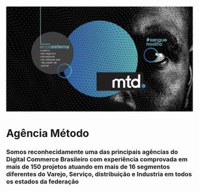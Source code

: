 ![Mtd Banner](./banner-mtd-github-bgblack.png)

# Agência Método

### Somos reconhecidamente uma das principais agências do Digital Commerce Brasileiro com experiência comprovada em mais de 150 projetos atuando em mais de 16 segmentos diferentes do Varejo, Serviço, distribuição e Industria em todos os estados da federação
